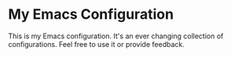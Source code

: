 # My Emacs Configuration

This is my Emacs configuration. It's an ever changing collection of configurations. Feel free to use it
or provide feedback.
